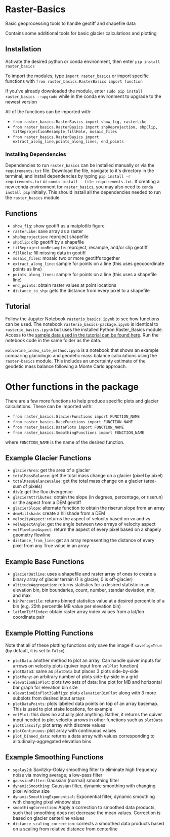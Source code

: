 # Raster-Basics
Basic geoprocessing tools to handle geotiff and shapefile data

Contains some additional tools for basic glacier calculations and plotting

## Installation
Activate the desired python or conda environment, then enter `pip install raster_basics`

To import the modules, type `import raster_basics` or import specific functions with `from raster_basics.RasterBasics import function`

If you've already downloaded the module, enter `sudo pip install raster_basics --upgrade` while in the conda environment to upgrade to the newest version

All of the functions can be imported with:

 - `from raster_basics.RasterBasics import show_fig, rasterLike`
 - `from raster_basics.RasterBasics import shpReprojection, shpClip, tifReprojectionResample,fillHole, mosaic_files`
 - `from raster_basics.RasterBasics import extract_along_line,points_along_lines, end_points`
 
### Installing Dependencies
Dependencies to run `raster_basics` can be installed manually or via the `requirements.txt` file. Download the file, navigate to it's directory in the terminal, and install dependencies by typing `pip install -r requirements.txt` or `conda install --file requirements.txt`. If creating a new conda environment for `raster_basics`, you may also need to `conda install pip` initially. This should install all the dependencies needed to run the `raster_basics` module.

## Functions
 - `show_fig`: show geotiff as a matplotlib figure
 - `rasterLike`: save array as a raster
 - `shpReprojection`: reproject shapefile
 - `shpClip`: clip geotiff by a shapefile
 - `tifReprojectionResample`: reproject, resample, and/or clip geotiff
 - `fillHole`: fill missing data in geotiff
 - `mosaic_files`: mosaic two or more geotiffs together
 - `extract_along_line`: sample for points on a line (this uses geocoordinate points as line)
 - `points_along_lines`: sample for points on a line (this uses a shapefile line)
 - `end_points`: obtain raster values at point locations
 - `distance_to_shp`: gets the distance from every pixel to a shapefile

## Tutorial
Follow the Jupyter Notebook `rasterio_basics.ipynb` to see how functions can be used. The notebook `rasterio_basics-package.ipynb` is identical to `rasterio_basics.ipynb` but uses the installed Python Raster_Basics module. Access to the [sample data used in the tutorial can be found here](https://drive.google.com/file/d/1lNiQBo-rNe2_VC6vUCM2gfp-Z-F2Q49c/view?usp=share_link). Run the notebook code in the same folder as the data.

`wolverine_index_site_method.ipynb` is a notebook that shows an example comparing glaciologic and geodetic mass balance calculations using the `raster-basics` module. This includes an uncertainty estimate of the geodetic mass balance following a Monte Carlo approach.


# Other functions in the package
There are a few more functions to help produce specific plots and glacier calculations. These can be imported with:

 - `from raster_basics.GlacierFunctions import FUNCTION_NAME`
 - `from raster_basics.BaseFunctions import FUNCTION_NAME`
 - `from raster_basics.DataPlots import FUNCTION_NAME`
 - `from raster_basics.SmoothingFunctions import FUNCTION_NAME`
 
 where `FUNCTION_NAME` is the name of the desired function.
 
## Example Glacier Functions
  - `glacierArea`: get the area of a glacier
  - `totalMassBalance`: get the total mass change on a glacier (pixel by pixel)
  - `totalMassBalanceValue`: get the total mass change on a glacier (area-sum of pixels)
  - `divQ`: get the flux divergence
  - `glacierAttributes`: obtain the slope (in degrees, percentage, or riserun) or the aspect from a DEM geotiff
  - `glacierSlope`: alternate function to obtain the riserun slope from an array
  - `demHillshade`: create a hillshade from a DEM
  - `velocityAspect`: returns the aspect of velocity based on vx and vy
  - `velAspectAngle`: get the angle between two arrays of velocity aspect
  - `velFlowlineAspect`: return the aspect of every pixel based on a shapely geometry flowline
  - `distance_from_line`: get an array representing the distance of every pixel from any True value in an array
 
## Example Base Functions
  - `glacierOutline`: uses a shapefile and raster array of ones to create a binary array of glacier terrain (1 is glacier, 0 is off-glacier)
  - `altitudeAggregation`: returns statistics for a desired statistic in an elevation bin, bin boundaries, count, number, standar deviation, min, and max
  - `binPercentile`: returns binned statistics value at a desired percentile of a bin (e.g. 25th percentile MB value per elevation bin)
  - `latlonTiffIndex`: obtain raster array index values from a lat/lon coordinate pair

## Example Plotting Functions
 Note that all of these plotting functions only save the image if `savefig=True` (by default, it is set to `False`).
  - `plotData`: another method to plot an array. Can handle quiver inputs for arrows on velocity plots (quiver input from `velPlot` function)
  - `plotData3`: same as `plotData` but places 3 plots side-by-side
  - `plotMany`: an arbitrary number of plots side-by-side in a grid
  - `elevationBinPlot`: plots two sets of data: line plot for MB and horizontal bar graph for elevation bin size
  - `elevationBinPlot3Subfigs`: plots `elevationBinPlot` along with 3 more subplots from desired input arrays
  - `plotDataPoints`: plots labeled data points on top of an array basemap. This is used to plot stake locations, for example
  - `velPlot`: this does no actually plot anything. Rather, it returns the quiver input needed to plot velocity arrows in other functions such as `plotData`
  - `plotClassify`: plot array with discrete values
  - `plotContinuous`: plot array with continuous values
  - `plot_binned_data`: returns a data array with values corresponding to alitudinally-aggregated elevation bins
  
## Example Smoothing Functions
  - `sgolay2d`: Savitzky-Golay smoothing filter to eliminate high frequency noise via moving average; a low-pass filter
  - `gaussianFilter`: Gaussian (normal) smoothing filter
  - `dynamicSmoothing`: Gaussian filter, dynamic smoothing with changing pixel window size
  - `dynamicSmoothingExponential`: Exponential filter, dynamic smoothing with changing pixel window size
  - `smoothingCorrection`: Apply a correction to smoothed data products, such that smoothing does not decrease the mean values. Correction is based on glacier centerline values
  - `distance_scaling_correction`: corrects a smoothed data products based on a scaling from relative distance from centerline


